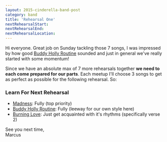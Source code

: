```yaml
---
layout: 2015-cinderella-band-post
category: band
title: 'Rehearsal One'
nextRehearsalStart:
nextRehearsalEnd:
nextRehearsalLocation:
---
```


Hi everyone. Great job on Sunday tackling those 7 songs, I was impressed by how good [Buddy Holly Routine](songs/buddy-holly-routine/) sounded and just in general we've really started with some momentum!

Since we have an absolute max of 7 more rehearsals together **we need to each come prepared for our parts**. Each meetup I'll choose 3 songs to get as perfect as possible for the following rehearsal. So:

### Learn For Next Rehearsal

* [Madness](songs/madness): Fully (top priority)
* [Buddy Holly Routine](songs/buddy-holly-routine): Fully (leeway for our own style here)
* [Burning Love](songs/burning-love): Just get acquainted with it's rhythms (specifically verse 2)

See you next time,  
Marcus
